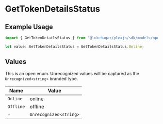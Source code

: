 # GetTokenDetailsStatus

## Example Usage

```typescript
import { GetTokenDetailsStatus } from "@lukehagar/plexjs/sdk/models/operations";

let value: GetTokenDetailsStatus = GetTokenDetailsStatus.Online;
```

## Values

This is an open enum. Unrecognized values will be captured as the `Unrecognized<string>` branded type.

| Name                   | Value                  |
| ---------------------- | ---------------------- |
| `Online`               | online                 |
| `Offline`              | offline                |
| -                      | `Unrecognized<string>` |